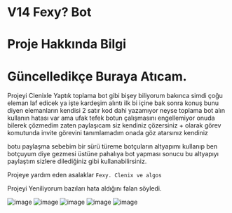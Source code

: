 # V14 Fexy? Bot

# Proje Hakkında Bilgi

# Güncelledikçe Buraya Atıcam.

Projeyi Clenixle Yaptık toplama bot gibi bişey 
biliyorum bakınca simdi çoğu eleman laf edicek ya işte kardeşim alıntı
ilk bi içine bak sonra konuş bunu diyen elemanların kendisi 2 satır kod dahi yazamıyor
neyse toplama bot alın kullanın hatası var ama ufak tefek botun çalışmasını engellemiyor onuda bilerek çözmedim
zaten paylaşıcam siz kendiniz çözersiniz + olarak görev komutunda invite görevini tanımlamadım onada göz atarsınız kendiniz

botu paylaşma sebebim bir sürü türeme botçuların altyapımı kullanıp ben botçuyum diye gezmesi üstüne pahalıya bot yapması sonucu bu altyapıyı paylaştım sizlere dilediğiniz gibi kullanabilirsiniz.


Projeye yardım eden asalaklar
`Fexy. Clenix ve algos`

Projeyi Yeniliyorum bazıları hata aldığını falan söyledi.


![image](https://cdn.discordapp.com/attachments/1229843276664668221/1235204166935384206/fexybots.PNG?ex=66338506&is=66323386&hm=1f0ca338956e66b3ae772d94c8d12c0af52df05b7a7132537535069602030a8f&)
![image](https://cdn.discordapp.com/attachments/1229843276664668221/1235204167149158420/fexybots2.PNG?ex=66338506&is=66323386&hm=b5b2530fe1f88948c56c468ccf4be0cc415a157f2cd1070b6e28f82576d4d269&)
![image](https://cdn.discordapp.com/attachments/1229843276664668221/1235204167363199058/fexybots3.PNG?ex=66338506&is=66323386&hm=664432dbe82e927aa340fb8afea07c1b35e4596ab41b1dc17730d32cb49fb3c5&)
![image](https://cdn.discordapp.com/attachments/1229843276664668221/1235204167665193040/fexybots4.PNG?ex=66338506&is=66323386&hm=3be61c097fc22c42dde4865f6c50bf356a8746b6804d96176ab73be09d2c203b&)
![image](https://cdn.discordapp.com/attachments/1229843276664668221/1235204166713081936/fexybots5.PNG?ex=66338506&is=66323386&hm=d3b95fd9ad04c3e7a19a25600c49e2e384c41d0a240787deb675b59b2c9a1717&)
